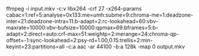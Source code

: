 ffmpeg -i input.mkv -c:v libx264 -crf 27 -x264-params cabac=1:ref=5:analyse=0x133:me=umh:subme=9:chroma-me=1:deadzone-inter=21:deadzone-intra=11:b-adapt=2:rc-lookahead=60:vbv-maxrate=10000:vbv-bufsize=10000:qpmax=69:bframes=5:b-adapt=2:direct=auto:crf-max=51:weightp=2:merange=24:chroma-qp-offset=-1:sync-lookahead=2:psy-rd=1.00,0.15:trellis=2:min-keyint=23:partitions=all -c:a aac -ar 44100 -b:a 128k -map 0 output.mkv
